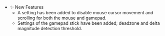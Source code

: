 -   ✨ New Features
    -   A setting has been added to disable mouse cursor movement and scrolling for both the mouse and gamepad.
    -   Settings of the gamepad stick have been added; deadzone and delta magnitude detection threshold.
